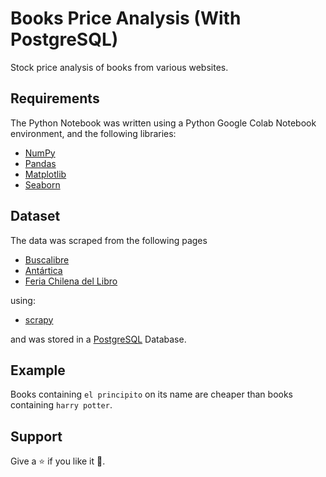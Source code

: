 # Books Price Analysis (With PostgreSQL)


Stock price analysis of books from various websites. 


## Requirements

The Python Notebook was written using a Python Google Colab Notebook environment, and the following libraries:

- [NumPy](http://www.numpy.org/)
- [Pandas](http://pandas.pydata.org/)
- [Matplotlib](http://matplotlib.org/)
- [Seaborn](https://seaborn.pydata.org/)


## Dataset

The data was scraped from the following pages

- [Buscalibre](https://www.buscalibre.cl/)
- [Antártica](https://www.antartica.cl/)
- [Feria Chilena del Libro](https://feriachilenadellibro.cl/)

using:

- [scrapy](https://scrapy.org/)

and was stored in a [PostgreSQL](https://www.postgresql.org/) Database.



## Example

Books containing `el principito` on its name are cheaper than books containing `harry potter`.


## Support

Give a :star: if you like it :hugs:.
